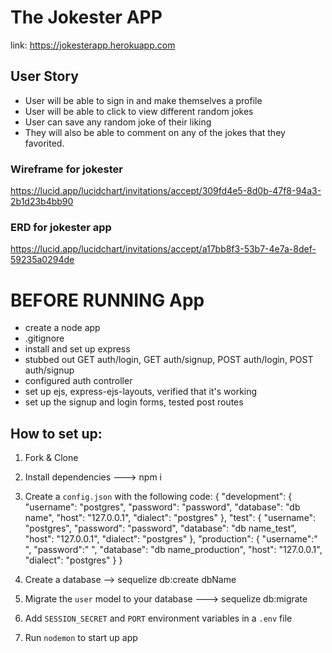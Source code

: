 # The Jokester APP
link: https://jokesterapp.herokuapp.com

## User Story
* User will be able to sign in and make themselves a profile
* User will be able to click to view different random jokes
* User can save any random joke of their liking
* They will also be able to comment on any of the jokes that they favorited.

### Wireframe for jokester
https://lucid.app/lucidchart/invitations/accept/309fd4e5-8d0b-47f8-94a3-2b1d23b4bb90

### ERD for jokester app
https://lucid.app/lucidchart/invitations/accept/a17bb8f3-53b7-4e7a-8def-59235a0294de

# BEFORE RUNNING App

* create a node app
* .gitignore
* install and set up express
* stubbed out GET auth/login, GET auth/signup, POST auth/login, POST auth/signup
* configured auth controller
* set up ejs, express-ejs-layouts, verified that it's working
* set up the signup and login forms, tested post routes

## How to set up:
1. Fork & Clone

2. Install dependencies ---> npm i

3. Create a `config.json` with the following code:
{
  "development": {
    "username": "postgres",
    "password": "password",
    "database": "db name",
    "host": "127.0.0.1",
    "dialect": "postgres"
  },
  "test": {
    "username": "postgres",
    "password": "password",
    "database": "db name_test",
    "host": "127.0.0.1",
    "dialect": "postgres"
  },
  "production": {
    "username":" ",
    "password":" ",
    "database": "db name_production",
    "host": "127.0.0.1",
    "dialect": "postgres"
  }
}

4. Create a database --> sequelize db:create dbName

5. Migrate the `user` model to your database ---> sequelize db:migrate

6. Add `SESSION_SECRET` and `PORT` environment variables in a `.env` file

7. Run `nodemon` to start up app